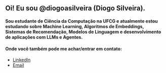 ## Oi! Eu sou @diogoasilveira (Diogo Silveira).
#### Sou estudante de Ciência da Computação na UFCG e atualmente estou estudando sobre Machine Learning, Algoritmos de Embeddings, Sistemas de Recomendação, Modelos de Linguagem e desenvolvimento de aplicações com LLMs e Agentes.

#### Onde você também pode me achar/entrar em contato:
* [LinkedIn](https://www.linkedin.com/in/diogo-alves-silveira-9a8760222/)
* [Email](mailto:diogo.silveira@ccc.ufcg.edu.br)

<!--
**diogoasilveira/diogoasilveira** is a ✨ _special_ ✨ repository because its `README.md` (this file) appears on your GitHub profile.

Here are some ideas to get you started:

- 🔭 I’m currently working on ...
- 🌱 I’m currently learning ...
- 👯 I’m looking to collaborate on ...
- 🤔 I’m looking for help with ...
- 💬 Ask me about ...
- 📫 How to reach me: ...
- 😄 Pronouns: ...
- ⚡ Fun fact: ...
-->
